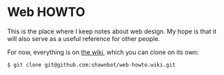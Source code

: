 # Web HOWTO
This is the place where I keep notes about web design. My hope is that it will also serve as a useful reference for other people.

For now, everything is on [the wiki](https://github.com/shawnbot/web-howto/wiki/), which you can clone on its own:

```shell
$ git clone git@github.com:shawnbot/web-howto.wiki.git
```
